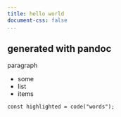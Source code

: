 ```yaml
---
title: hello world
document-css: false
...
```


## generated with pandoc

paragraph

- some
- list
- items

```
const highlighted = code("words");
```
